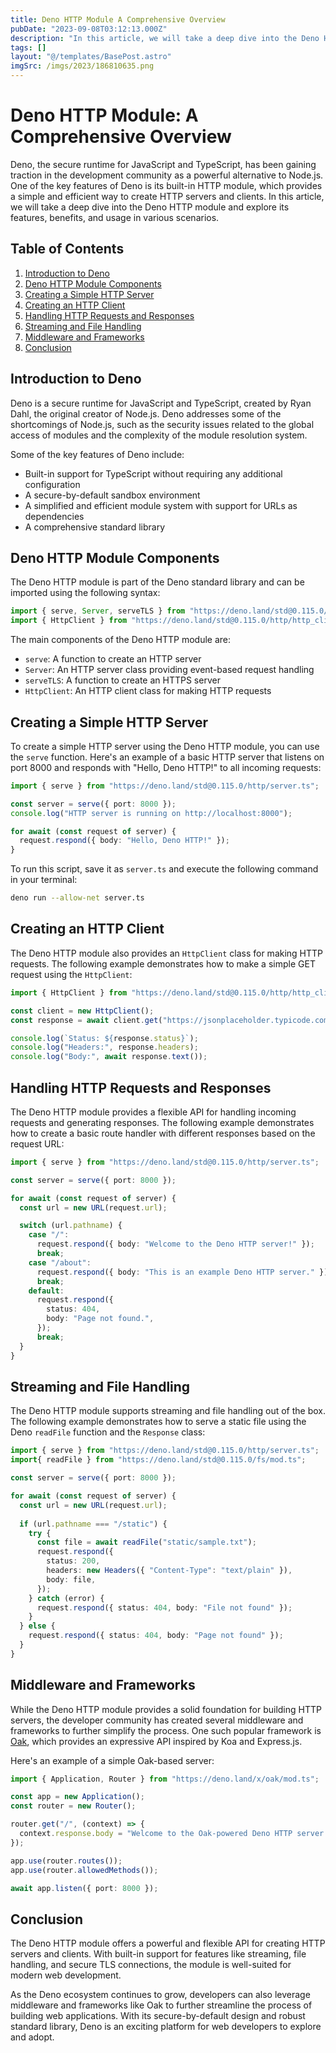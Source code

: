 ```yaml
---
title: Deno HTTP Module A Comprehensive Overview
pubDate: "2023-09-08T03:12:13.000Z"
description: "In this article, we will take a deep dive into the Deno HTTP module and explore its features, benefits, and usage in various scenarios"
tags: []
layout: "@/templates/BasePost.astro"
imgSrc: /imgs/2023/186810635.png
---
```

# Deno HTTP Module: A Comprehensive Overview

Deno, the secure runtime for JavaScript and TypeScript, has been gaining traction in the development community as a powerful alternative to Node.js. One of the key features of Deno is its built-in HTTP module, which provides a simple and efficient way to create HTTP servers and clients. In this article, we will take a deep dive into the Deno HTTP module and explore its features, benefits, and usage in various scenarios.

## Table of Contents

1. [Introduction to Deno](#introduction-to-deno)
2. [Deno HTTP Module Components](#deno-http-module-components)
3. [Creating a Simple HTTP Server](#creating-a-simple-http-server)
4. [Creating an HTTP Client](#creating-an-http-client)
5. [Handling HTTP Requests and Responses](#handling-http-requests-and-responses)
6. [Streaming and File Handling](#streaming-and-file-handling)
7. [Middleware and Frameworks](#middleware-and-frameworks)
8. [Conclusion](#conclusion)

## Introduction to Deno

Deno is a secure runtime for JavaScript and TypeScript, created by Ryan Dahl, the original creator of Node.js. Deno addresses some of the shortcomings of Node.js, such as the security issues related to the global access of modules and the complexity of the module resolution system.

Some of the key features of Deno include:

- Built-in support for TypeScript without requiring any additional configuration
- A secure-by-default sandbox environment
- A simplified and efficient module system with support for URLs as dependencies
- A comprehensive standard library

## Deno HTTP Module Components

The Deno HTTP module is part of the Deno standard library and can be imported using the following syntax:

```typescript
import { serve, Server, serveTLS } from "https://deno.land/std@0.115.0/http/server.ts";
import { HttpClient } from "https://deno.land/std@0.115.0/http/http_client.ts";
```

The main components of the Deno HTTP module are:

- `serve`: A function to create an HTTP server
- `Server`: An HTTP server class providing event-based request handling
- `serveTLS`: A function to create an HTTPS server
- `HttpClient`: An HTTP client class for making HTTP requests

## Creating a Simple HTTP Server

To create a simple HTTP server using the Deno HTTP module, you can use the `serve` function. Here's an example of a basic HTTP server that listens on port 8000 and responds with "Hello, Deno HTTP!" to all incoming requests:

```typescript
import { serve } from "https://deno.land/std@0.115.0/http/server.ts";

const server = serve({ port: 8000 });
console.log("HTTP server is running on http://localhost:8000");

for await (const request of server) {
  request.respond({ body: "Hello, Deno HTTP!" });
}
```

To run this script, save it as `server.ts` and execute the following command in your terminal:

```sh
deno run --allow-net server.ts
```

## Creating an HTTP Client

The Deno HTTP module also provides an `HttpClient` class for making HTTP requests. The following example demonstrates how to make a simple GET request using the `HttpClient`:

```typescript
import { HttpClient } from "https://deno.land/std@0.115.0/http/http_client.ts";

const client = new HttpClient();
const response = await client.get("https://jsonplaceholder.typicode.com/todos/1");

console.log(`Status: ${response.status}`);
console.log("Headers:", response.headers);
console.log("Body:", await response.text());
```

## Handling HTTP Requests and Responses

The Deno HTTP module provides a flexible API for handling incoming requests and generating responses. The following example demonstrates how to create a basic route handler with different responses based on the request URL:

```typescript
import { serve } from "https://deno.land/std@0.115.0/http/server.ts";

const server = serve({ port: 8000 });

for await (const request of server) {
  const url = new URL(request.url);

  switch (url.pathname) {
    case "/":
      request.respond({ body: "Welcome to the Deno HTTP server!" });
      break;
    case "/about":
      request.respond({ body: "This is an example Deno HTTP server." });
      break;
    default:
      request.respond({
        status: 404,
        body: "Page not found.",
      });
      break;
  }
}
```

## Streaming and File Handling

The Deno HTTP module supports streaming and file handling out of the box. The following example demonstrates how to serve a static file using the Deno `readFile` function and the `Response` class:

```typescript
import { serve } from "https://deno.land/std@0.115.0/http/server.ts";
import{ readFile } from "https://deno.land/std@0.115.0/fs/mod.ts";

const server = serve({ port: 8000 });

for await (const request of server) {
  const url = new URL(request.url);
  
  if (url.pathname === "/static") {
    try {
      const file = await readFile("static/sample.txt");
      request.respond({
        status: 200,
        headers: new Headers({ "Content-Type": "text/plain" }),
        body: file,
      });
    } catch (error) {
      request.respond({ status: 404, body: "File not found" });
    }
  } else {
    request.respond({ status: 404, body: "Page not found" });
  }
}
```

## Middleware and Frameworks

While the Deno HTTP module provides a solid foundation for building HTTP servers, the developer community has created several middleware and frameworks to further simplify the process. One such popular framework is [Oak](https://deno.land/x/oak), which provides an expressive API inspired by Koa and Express.js.

Here's an example of a simple Oak-based server:

```typescript
import { Application, Router } from "https://deno.land/x/oak/mod.ts";

const app = new Application();
const router = new Router();

router.get("/", (context) => {
  context.response.body = "Welcome to the Oak-powered Deno HTTP server!";
});

app.use(router.routes());
app.use(router.allowedMethods());

await app.listen({ port: 8000 });
```

## Conclusion

The Deno HTTP module offers a powerful and flexible API for creating HTTP servers and clients. With built-in support for features like streaming, file handling, and secure TLS connections, the module is well-suited for modern web development.

As the Deno ecosystem continues to grow, developers can also leverage middleware and frameworks like Oak to further streamline the process of building web applications. With its secure-by-default design and robust standard library, Deno is an exciting platform for web developers to explore and adopt.
